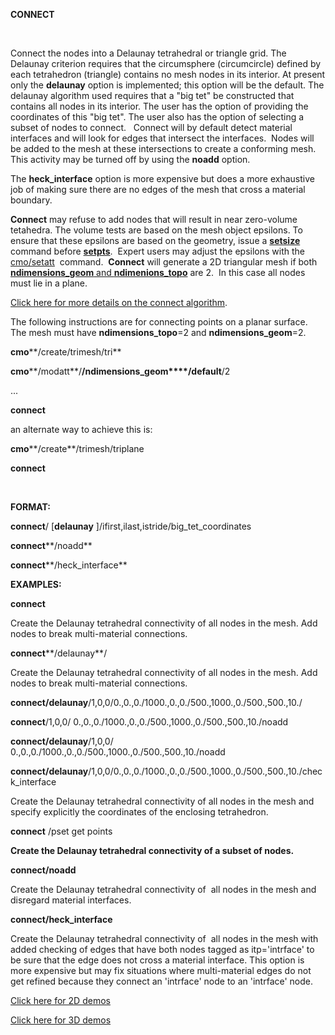  **CONNECT**

  

  Connect the nodes into a Delaunay tetrahedral or triangle grid. The
  Delaunay criterion requires that the circumsphere (circumcircle)
  defined by each tetrahedron (triangle) contains no mesh nodes in its
  interior. At present only the **delaunay** option is implemented;
  this option will be the default. The delaunay algorithm used
  requires that a "big tet" be constructed that contains all nodes in
  its interior. The user has the option of providing the coordinates
  of this "big tet". The user also has the option of selecting a
  subset of nodes to connect.   Connect will by default detect
  material interfaces and will look for edges that intersect the
  interfaces.  Nodes will be added to the mesh at these intersections
  to create a conforming mesh.  This activity may be turned off by
  using the **noadd** option.

  

  The **heck\_interface** option is more expensive but does a more
  exhaustive job of making sure there are no edges of the mesh that
  cross a material boundary.

  

  **Connect** may refuse to add nodes that will result in near
  zero-volume tetahedra. The volume tests are based on the mesh object
  epsilons. To ensure that these epsilons are based on the geometry,
  issue a
  **[setsize](http://lagrit.lanl.gov/SETSIZE.md)** command
  before **[setpts](http://lagrit.lanl.gov/SETPTS.md)**. 
  Expert users may adjust the epsilons with the 
  [cmo/setatt](http://lagrit.lanl.gov/cmo_setatt.md) 
  command.  **Connect** will generate a 2D triangular mesh if both
  [**ndimensions\_geom** and
  **ndimenions\_topo**](http://lagrit.lanl.gov/meshobject.md)
  are 2.  In this case all nodes must lie in a plane.

  [Click here for more details on the connect
  algorithm](http://lagrit.lanl.gov/connect_notes.md).
 
  The following instructions are for connecting points on a planar
  surface.  The mesh must have **ndimensions\_topo**=2 and
  **ndimensions\_geom**=2.
 
  **cmo****/create/trimesh/tri**

  **cmo****/modatt**/**/ndimensions\_geom****/default**/2

  ...

  **connect**
 
  an alternate way to achieve this is:

  **cmo****/create**/trimesh/triplane

  **connect**

   

 **FORMAT:**

  **connect**/
[**delaunay**
]/ifirst,ilast,istride/big\_tet\_coordinates

  **connect****/noadd**

  **connect****/heck\_interface**

 **EXAMPLES:**

  **connect**

  Create the Delaunay tetrahedral connectivity of all nodes in the
  mesh. Add nodes to break multi-material connections.

  **connect****/delaunay**/

  Create the Delaunay tetrahedral connectivity of all nodes in the
  mesh. Add nodes to break multi-material connections.

  **connect/delaunay**/1,0,0/0.,0.,0./1000.,0.,0./500.,1000.,0./500.,500.,10./

  **connect**/1,0,0/ 0.,0.,0./1000.,0.,0./500.,1000.,0./500.,500.,10./noadd

  **connect/delaunay**/1,0,0/ 0.,0.,0./1000.,0.,0./500.,1000.,0./500.,500.,10./noadd

  **connect/delaunay**/1,0,0/0.,0.,0./1000.,0.,0./500.,1000.,0./500.,500.,10./check\_interface

  
  Create the Delaunay tetrahedral connectivity of all nodes in the
  mesh and specify explicitly the coordinates of the enclosing
  tetrahedron. 

  **connect** /pset get points

  
  **Create the Delaunay tetrahedral connectivity of a subset of nodes.**

  

  **connect/noadd**

  Create the Delaunay tetrahedral connectivity of  all nodes in the
  mesh and disregard material interfaces.

  **connect/heck\_interface**

  Create the Delaunay tetrahedral connectivity of  all nodes in the
  mesh with added checking of edges that have both nodes tagged as
  itp='intrface' to be sure that the edge does not cross a material
  interface. This option is more expensive but may fix situations
  where multi-material edges do not get refined because they connect
  an 'intrface' node to an 'intrface' node.


 [Click here for 2D demos](../demos/main_2d_connect.md)

 [Click here for 3D demos](../demos/main_connect.md)
